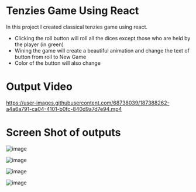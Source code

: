 # Tenzies Game Using React

In this project I created classical tenzies game using react.
* Clicking the roll button will roll all the dices except those who are held by the player (in green)
* Wining the game will create a beautiful animation and change the text of button from roll to New Game 
* Color of the button will also change


# Output Video



https://user-images.githubusercontent.com/68738039/187388262-a4a6a791-ca04-4101-b0fc-840d9a7d7e94.mp4



# Screen Shot of outputs

![image](https://user-images.githubusercontent.com/68738039/187384906-2ba786d6-586b-48bf-a1f6-8e1d6e9b2e00.png)

![image](https://user-images.githubusercontent.com/68738039/187384919-d8c4b151-7d5b-4bbd-a799-e88bfe864578.png)

![image](https://user-images.githubusercontent.com/68738039/187384960-080b6f12-b189-4eb9-a4fb-d0937e94b2ed.png)

![image](https://user-images.githubusercontent.com/68738039/187384979-c058a5be-fae3-45b4-8813-8f0a0ddc7741.png)
